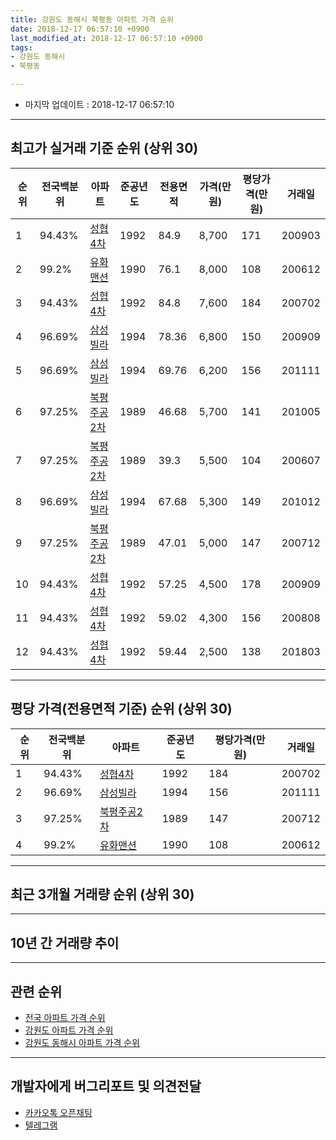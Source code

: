 ```yaml
---
title: 강원도 동해시 북평동 아파트 가격 순위
date: 2018-12-17 06:57:10 +0900
last_modified_at: 2018-12-17 06:57:10 +0900
tags:
- 강원도 동해시
- 북평동

---
```


* 마지막 업데이트 : 2018-12-17 06:57:10

---

## 최고가 실거래 기준 순위 (상위 30)


|순위|전국백분위|아파트|준공년도|전용면적|가격(만원)|평당가격(만원)|거래일|
|---|---|---|---|---|---|---|---|
|1|94.43%|[성협4차](https://search.naver.com/search.naver?query=%EA%B0%95%EC%9B%90%EB%8F%84+%EB%8F%99%ED%95%B4%EC%8B%9C+%EB%B6%81%ED%8F%89%EB%8F%99+%EC%84%B1%ED%98%914%EC%B0%A8)|1992|84.9|8,700|171|200903|
|2|99.2%|[유화맨션](https://search.naver.com/search.naver?query=%EA%B0%95%EC%9B%90%EB%8F%84+%EB%8F%99%ED%95%B4%EC%8B%9C+%EB%B6%81%ED%8F%89%EB%8F%99+%EC%9C%A0%ED%99%94%EB%A7%A8%EC%85%98)|1990|76.1|8,000|108|200612|
|3|94.43%|[성협4차](https://search.naver.com/search.naver?query=%EA%B0%95%EC%9B%90%EB%8F%84+%EB%8F%99%ED%95%B4%EC%8B%9C+%EB%B6%81%ED%8F%89%EB%8F%99+%EC%84%B1%ED%98%914%EC%B0%A8)|1992|84.8|7,600|184|200702|
|4|96.69%|[삼성빌라](https://search.naver.com/search.naver?query=%EA%B0%95%EC%9B%90%EB%8F%84+%EB%8F%99%ED%95%B4%EC%8B%9C+%EB%B6%81%ED%8F%89%EB%8F%99+%EC%82%BC%EC%84%B1%EB%B9%8C%EB%9D%BC)|1994|78.36|6,800|150|200909|
|5|96.69%|[삼성빌라](https://search.naver.com/search.naver?query=%EA%B0%95%EC%9B%90%EB%8F%84+%EB%8F%99%ED%95%B4%EC%8B%9C+%EB%B6%81%ED%8F%89%EB%8F%99+%EC%82%BC%EC%84%B1%EB%B9%8C%EB%9D%BC)|1994|69.76|6,200|156|201111|
|6|97.25%|[북평주공2차](https://search.naver.com/search.naver?query=%EA%B0%95%EC%9B%90%EB%8F%84+%EB%8F%99%ED%95%B4%EC%8B%9C+%EB%B6%81%ED%8F%89%EB%8F%99+%EB%B6%81%ED%8F%89%EC%A3%BC%EA%B3%B52%EC%B0%A8)|1989|46.68|5,700|141|201005|
|7|97.25%|[북평주공2차](https://search.naver.com/search.naver?query=%EA%B0%95%EC%9B%90%EB%8F%84+%EB%8F%99%ED%95%B4%EC%8B%9C+%EB%B6%81%ED%8F%89%EB%8F%99+%EB%B6%81%ED%8F%89%EC%A3%BC%EA%B3%B52%EC%B0%A8)|1989|39.3|5,500|104|200607|
|8|96.69%|[삼성빌라](https://search.naver.com/search.naver?query=%EA%B0%95%EC%9B%90%EB%8F%84+%EB%8F%99%ED%95%B4%EC%8B%9C+%EB%B6%81%ED%8F%89%EB%8F%99+%EC%82%BC%EC%84%B1%EB%B9%8C%EB%9D%BC)|1994|67.68|5,300|149|201012|
|9|97.25%|[북평주공2차](https://search.naver.com/search.naver?query=%EA%B0%95%EC%9B%90%EB%8F%84+%EB%8F%99%ED%95%B4%EC%8B%9C+%EB%B6%81%ED%8F%89%EB%8F%99+%EB%B6%81%ED%8F%89%EC%A3%BC%EA%B3%B52%EC%B0%A8)|1989|47.01|5,000|147|200712|
|10|94.43%|[성협4차](https://search.naver.com/search.naver?query=%EA%B0%95%EC%9B%90%EB%8F%84+%EB%8F%99%ED%95%B4%EC%8B%9C+%EB%B6%81%ED%8F%89%EB%8F%99+%EC%84%B1%ED%98%914%EC%B0%A8)|1992|57.25|4,500|178|200909|
|11|94.43%|[성협4차](https://search.naver.com/search.naver?query=%EA%B0%95%EC%9B%90%EB%8F%84+%EB%8F%99%ED%95%B4%EC%8B%9C+%EB%B6%81%ED%8F%89%EB%8F%99+%EC%84%B1%ED%98%914%EC%B0%A8)|1992|59.02|4,300|156|200808|
|12|94.43%|[성협4차](https://search.naver.com/search.naver?query=%EA%B0%95%EC%9B%90%EB%8F%84+%EB%8F%99%ED%95%B4%EC%8B%9C+%EB%B6%81%ED%8F%89%EB%8F%99+%EC%84%B1%ED%98%914%EC%B0%A8)|1992|59.44|2,500|138|201803|


---

## 평당 가격(전용면적 기준) 순위 (상위 30)


|순위|전국백분위|아파트|준공년도|평당가격(만원)|거래일|
|---|---|---|---|---|---|
|1|94.43%|[성협4차](https://search.naver.com/search.naver?query=%EA%B0%95%EC%9B%90%EB%8F%84+%EB%8F%99%ED%95%B4%EC%8B%9C+%EB%B6%81%ED%8F%89%EB%8F%99+%EC%84%B1%ED%98%914%EC%B0%A8)|1992|184|200702|
|2|96.69%|[삼성빌라](https://search.naver.com/search.naver?query=%EA%B0%95%EC%9B%90%EB%8F%84+%EB%8F%99%ED%95%B4%EC%8B%9C+%EB%B6%81%ED%8F%89%EB%8F%99+%EC%82%BC%EC%84%B1%EB%B9%8C%EB%9D%BC)|1994|156|201111|
|3|97.25%|[북평주공2차](https://search.naver.com/search.naver?query=%EA%B0%95%EC%9B%90%EB%8F%84+%EB%8F%99%ED%95%B4%EC%8B%9C+%EB%B6%81%ED%8F%89%EB%8F%99+%EB%B6%81%ED%8F%89%EC%A3%BC%EA%B3%B52%EC%B0%A8)|1989|147|200712|
|4|99.2%|[유화맨션](https://search.naver.com/search.naver?query=%EA%B0%95%EC%9B%90%EB%8F%84+%EB%8F%99%ED%95%B4%EC%8B%9C+%EB%B6%81%ED%8F%89%EB%8F%99+%EC%9C%A0%ED%99%94%EB%A7%A8%EC%85%98)|1990|108|200612|


---

## 최근 3개월 거래량 순위 (상위 30)


<div style="width:100%;">
    <canvas id="deal_count_ranking" height="250"></canvas>
</div>


<script>
new Chart(document.getElementById("deal_count_ranking"), {
    type: 'horizontalBar',
    data: {
        labels: ['북평주공2차'],
        datasets: [{
            label: '실거래 수',
            data: [3],
            borderColor: "rgba(255, 0, 128, 1)",
            backgroundColor: "rgba(255, 0, 128, 0.5)",
            fill: false,
        }]
    },
    options: {
        responsive: true,
        title: {
            display: true,
            text: '최근 3개월 거래량 순위'
        },
        tooltips: {
            mode: 'index',
            intersect: false,
            callbacks: {
                title: function(tooltipItems, data) {
                    return "실거래 수:";
                },
                label: function(tooltipItem, data) {
                    return data.labels[tooltipItem.index] + ": " + tooltipItem.xLabel;
                }
            }
        },
        hover: {
            mode: 'nearest',
            intersect: true
        },
        scales: {
            xAxes: [{
                display: true,
                scaleLabel: {
                    display: true,
                    labelString: '실거래 수'
                },
                ticks: {
                    suggestedMin: 0,
                }
            }],
            yAxes: [{
                display: true,
                ticks: {
                    autoSkip: false,
                    callback: function(value, index, values) {
                        if (value.length > 15)
                            return value.substr(0, 13) + "...";
                        else
                            return value;
                    }
                },
                scaleLabel: {
                    display: false,
                }
            }]
        }
    }
});

</script>


---

## 10년 간 거래량 추이


<div style="width:100%;">
    <canvas id="deal_progress" height="250"></canvas>
</div>

<script>
new Chart(document.getElementById("deal_progress"), {
    type: 'line',
    data: {
        labels: ['200812','200901','200902','200903','200904','200905','200906','200907','200908','200909','200910','200911','200912','201001','201002','201003','201004','201005','201006','201007','201008','201009','201010','201011','201012','201101','201102','201103','201104','201105','201106','201107','201108','201109','201110','201111','201112','201201','201202','201203','201204','201205','201206','201207','201208','201209','201210','201211','201212','201301','201302','201303','201304','201305','201306','201307','201308','201309','201310','201311','201312','201401','201402','201403','201404','201405','201406','201407','201408','201409','201410','201411','201412','201501','201502','201503','201504','201505','201506','201507','201508','201509','201510','201511','201512','201601','201602','201603','201604','201605','201606','201607','201608','201609','201610','201611','201612','201701','201702','201703','201704','201705','201706','201707','201708','201709','201710','201711','201712','201801','201802','201803','201804','201805','201806','201807','201808','201809','201810','201811','201812'],
        datasets: [{
            label: '실거래 수',
            pointRadius: 1,
            data: [0, 0, 1, 2, 1, 0, 2, 1, 2, 2, 2, 2, 3, 2, 1, 2, 1, 2, 2, 1, 2, 2, 4, 0, 1, 0, 2, 1, 1, 1, 0, 1, 1, 2, 0, 1, 0, 0, 1, 2, 1, 1, 2, 1, 0, 3, 2, 2, 0, 0, 0, 1, 2, 1, 1, 0, 3, 0, 2, 0, 1, 2, 0, 2, 0, 1, 1, 1, 1, 0, 1, 0, 1, 1, 1, 1, 0, 1, 1, 0, 2, 1, 1, 0, 1, 2, 1, 3, 1, 2, 3, 2, 1, 0, 4, 0, 0, 0, 3, 1, 3, 2, 1, 1, 3, 2, 1, 3, 0, 2, 0, 2, 1, 1, 0, 1, 0, 0, 3, 0, 0],
            borderColor: "rgba(255, 201, 14, 1)",
            backgroundColor: "rgba(255, 201, 14, 0.5)",
            fill: true,
        }]
    },
    options: {
        responsive: true,
        title: {
            display: true,
            text: '10년간 거래량 추이'
        },
        tooltips: {
            mode: 'index',
            intersect: false,
        },
        hover: {
            mode: 'nearest',
            intersect: true
        },
        scales: {
            xAxes: [{
                display: true,
                scaleLabel: {
                    display: true,
                    labelString: '년/월'
                }
            }],
            yAxes: [{
                display: true,
                ticks: {
                    suggestedMin: 0,
                },
                scaleLabel: {
                    display: true,
                    labelString: '실거래 수'
                }
            }]
        }
    }
});

</script>


---

## 관련 순위

- [전국 아파트 가격 순위](https://inasie.github.io/apt-ranking/전국)
- [강원도 아파트 가격 순위](https://inasie.github.io/apt-ranking/강원도)
- [강원도 동해시 아파트 가격 순위](https://inasie.github.io/apt-ranking/강원도-동해시)


---

## 개발자에게 버그리포트 및 의견전달

- [카카오톡 오픈채팅](https://open.kakao.com/o/gLJUAP4)
- [텔레그램](https://t.me/inasie)

